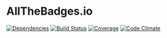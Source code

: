 # AllTheBadges.io
[![Dependencies](https://allthebadges.io//jwaldrip/all_the_badges/gemnasium.png)](https://allthebadges.io//jwaldrip/all_the_badges/gemnasium)
[![Build Status](https://allthebadges.io//jwaldrip/all_the_badges/travis.png)](https://allthebadges.io//jwaldrip/all_the_badges/travis)
[![Coverage](https://allthebadges.io//jwaldrip/all_the_badges/coveralls.png)](https://allthebadges.io//jwaldrip/all_the_badges/coveralls)
[![Code Climate](https://allthebadges.io//jwaldrip/all_the_badges/code_climate.png)](https://allthebadges.io//jwaldrip/all_the_badges/code_climate)
